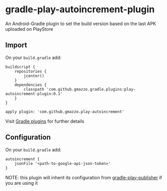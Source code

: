 # gradle-play-autoincrement-plugin
An Android-Gradle plugin to set the build version based on the last APK uploaded on PlayStore

## Import
On your `build.gradle` add:
```
buildscript {
    repositories {
        jcenter()
    }
    dependencies {
        classpath 'com.github.gmazzo.gradle.plugins:play-autoincrement-plugin:0.1'
    }
}

apply plugin: 'com.github.gmazzo.play-autoincrement'
```
Visit [Gradle plugins](https://plugins.gradle.org/plugin/com.github.gmazzo.play-autoincrement) for further details

## Configuration
On your `build.gradle` add:
```
autoincrement {
    jsonFile '<path-to-google-api-json-token>'
}
```

NOTE: this plugin will inherit its configuration from [gradle-play-publisher](https://github.com/Triple-T/gradle-play-publisher) if you are using it
